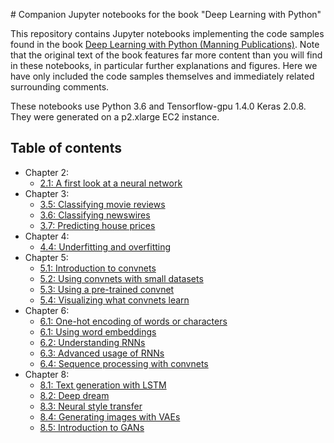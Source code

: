 ﻿﻿# Companion Jupyter notebooks for the book "Deep Learning with Python"This repository contains Jupyter notebooks implementing the code samples found in the book [Deep Learning with Python (Manning Publications)](https://www.manning.com/books/deep-learning-with-python?a_aid=keras&a_bid=76564dff). Note that the original text of the book features far more content than you will find in these notebooks, in particular further explanations and figures. Here we have only included the code samples themselves and immediately related surrounding comments.These notebooks use Python 3.6 and Tensorflow-gpu 1.4.0 Keras 2.0.8. They were generated on a p2.xlarge EC2 instance.## Table of contents* Chapter 2:    * [2.1: A first look at a neural network](http://nbviewer.jupyter.org/github/fchollet/deep-learning-with-python-notebooks/blob/master/2.1-a-first-look-at-a-neural-network.ipynb)* Chapter 3:    * [3.5: Classifying movie reviews](http://nbviewer.jupyter.org/github/fchollet/deep-learning-with-python-notebooks/blob/master/3.5-classifying-movie-reviews.ipynb)    * [3.6: Classifying newswires](http://nbviewer.jupyter.org/github/fchollet/deep-learning-with-python-notebooks/blob/master/3.6-classifying-newswires.ipynb)    * [3.7: Predicting house prices](http://nbviewer.jupyter.org/github/fchollet/deep-learning-with-python-notebooks/blob/master/3.7-predicting-house-prices.ipynb)* Chapter 4:    * [4.4: Underfitting and overfitting](http://nbviewer.jupyter.org/github/fchollet/deep-learning-with-python-notebooks/blob/master/4.4-overfitting-and-underfitting.ipynb)* Chapter 5:    * [5.1: Introduction to convnets](http://nbviewer.jupyter.org/github/fchollet/deep-learning-with-python-notebooks/blob/master/5.1-introduction-to-convnets.ipynb)    * [5.2: Using convnets with small datasets](http://nbviewer.jupyter.org/github/fchollet/deep-learning-with-python-notebooks/blob/master/5.2-using-convnets-with-small-datasets.ipynb)    * [5.3: Using a pre-trained convnet](http://nbviewer.jupyter.org/github/fchollet/deep-learning-with-python-notebooks/blob/master/5.3-using-a-pretrained-convnet.ipynb)    * [5.4: Visualizing what convnets learn](http://nbviewer.jupyter.org/github/fchollet/deep-learning-with-python-notebooks/blob/master/5.4-visualizing-what-convnets-learn.ipynb)* Chapter 6:    * [6.1: One-hot encoding of words or characters](http://nbviewer.jupyter.org/github/fchollet/deep-learning-with-python-notebooks/blob/master/6.1-one-hot-encoding-of-words-or-characters.ipynb)    * [6.1: Using word embeddings](http://nbviewer.jupyter.org/github/fchollet/deep-learning-with-python-notebooks/blob/master/6.1-using-word-embeddings.ipynb)    * [6.2: Understanding RNNs](http://nbviewer.jupyter.org/github/fchollet/deep-learning-with-python-notebooks/blob/master/6.2-understanding-recurrent-neural-networks.ipynb)    * [6.3: Advanced usage of RNNs](http://nbviewer.jupyter.org/github/fchollet/deep-learning-with-python-notebooks/blob/master/6.3-advanced-usage-of-recurrent-neural-networks.ipynb)    * [6.4: Sequence processing with convnets](http://nbviewer.jupyter.org/github/fchollet/deep-learning-with-python-notebooks/blob/master/6.4-sequence-processing-with-convnets.ipynb)* Chapter 8:    * [8.1: Text generation with LSTM](http://nbviewer.jupyter.org/github/fchollet/deep-learning-with-python-notebooks/blob/master/8.1-text-generation-with-lstm.ipynb)    * [8.2: Deep dream](http://nbviewer.jupyter.org/github/fchollet/deep-learning-with-python-notebooks/blob/master/8.2-deep-dream.ipynb)    * [8.3: Neural style transfer](http://nbviewer.jupyter.org/github/fchollet/deep-learning-with-python-notebooks/blob/master/8.3-neural-style-transfer.ipynb)    * [8.4: Generating images with VAEs](http://nbviewer.jupyter.org/github/fchollet/deep-learning-with-python-notebooks/blob/master/8.4-generating-images-with-vaes.ipynb)    * [8.5: Introduction to GANs](http://nbviewer.jupyter.org/github/fchollet/deep-learning-with-python-notebooks/blob/master/8.5-introduction-to-gans.ipynb)
